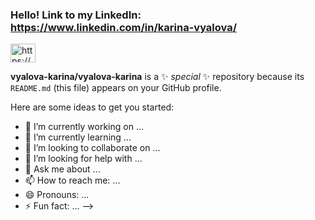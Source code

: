 ### Hello! Link to my LinkedIn: https://www.linkedin.com/in/karina-vyalova/
<p align="left" dir="auto">
<a href="https://linkedin.com/in/karina-vyalova" rel="nofollow"><img align="center" src="https://raw.githubusercontent.com/rahuldkjain/github-profile-readme-generator/master/src/images/icons/Social/linked-in-alt.svg" alt="https://www.linkedin.com/in/karina-vyalova" height="30" width="40" style="max-width: 100%;"></a>
</p>

**vyalova-karina/vyalova-karina** is a ✨ _special_ ✨ repository because its `README.md` (this file) appears on your GitHub profile.

Here are some ideas to get you started:

- 🔭 I’m currently working on ...
- 🌱 I’m currently learning ...
- 👯 I’m looking to collaborate on ...
- 🤔 I’m looking for help with ...
- 💬 Ask me about ...
- 📫 How to reach me: ...
- 😄 Pronouns: ...
- ⚡ Fun fact: ...
-->
